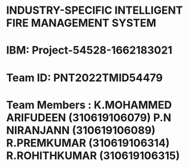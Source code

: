 # INDUSTRY-SPECIFIC INTELLIGENT FIRE MANAGEMENT SYSTEM
# IBM: Project-54528-1662183021
# Team ID: PNT2022TMID54479
# Team Members : K.MOHAMMED ARIFUDEEN (310619106079) P.N NIRANJANN (310619106089) R.PREMKUMAR (310619106314) R.ROHITHKUMAR (310619106315)  
